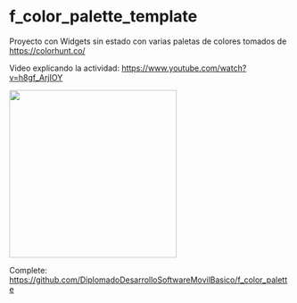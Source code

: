 # f_color_palette_template

Proyecto con Widgets sin estado con varias paletas de colores tomados de https://colorhunt.co/

Video explicando la actividad:
https://www.youtube.com/watch?v=h8gf_ArjIOY

<img src="https://user-images.githubusercontent.com/4458129/169327058-302698d4-c710-4278-aa4e-09a8a3320edf.gif" width="300" />

Complete:
https://github.com/DiplomadoDesarrolloSoftwareMovilBasico/f_color_palette
